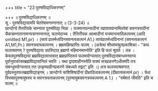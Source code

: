 +++
title = "23 पुरुषविद्याधिकरणम्"

+++
॥ पुरुषविद्याधिकरणम् ॥  
सू - पुरुषविद्यायामपि चेतरेषामनाम्नानात् ॥ (3-3-24) ॥   
छान्दोग्ये तैत्तरीयके चाम्नाता पुरुषविद्या भिन्ना । यजमानपत्न्यादीनां यज्ञावयवानामितरेषां सवनत्रयादीनां चैकत्राम्नातानामन्यत्रानाम्नानात्, फलभेदाच्च । तैत्तिरीयक आत्मादीनां यजमानत्वादिकल्पनम् (आदि omitted M1,pr) । (सायं प्रातर्मध्यंदिनसवनत्वकल्पनं A1.) सायंप्रातर्मध्यंदिनानां (सवनत्वकल्पनं A1,M1,Pr.) सवनत्रयत्वकल्पनम् । ब्रह्ममहिमप्राप्तिः फलम् । (अत्रेत्थं श्रीभाष्यश्रुतप्रकाशिका - "कथं फलाश्रवणम् ? पुरुषविद्याया उपरिष्टात् ब्रह्मणो महिमानमाप्नोति' इति हि फलं श्रूयते । तन्न । केवलपुरुषविद्याया ब्रह्मविद्यात्वाभावात् ब्रह्मप्राप्तिरूपं फलमयोग्यत्वात् पुरुषविद्यासंबन्धमनवाप्य पूर्वानुवाकोक्तब्रह्मविद्यायान्वितं भवति । यथा द्वादशाहीनस्येति वाक्यं सत्रप्रकरणेऽधीतमपि तत्र संबन्धुमयोग्यत्वात् तत उत्कृष्याहीनप्रकरणे संबध्यते तद्वत्" इति ।) अत्र फलस्याश्रवणात् पूर्वप्रस्तुतफलब्रह्मविद्याङ्गम् । छान्दोग्ये चाशिशिषादीनां दीक्षादित्वकल्पनम् (दीक्षात्वकल्पनं pr) । त्रेधा विभक्तपुरुषायुषस्य च सवनत्रयत्वकल्पनम् (पुरुषायुषसवनत्रयकल्पनम् A 1.) । "वर्षशतं जीवति" इति च फलम् ॥
